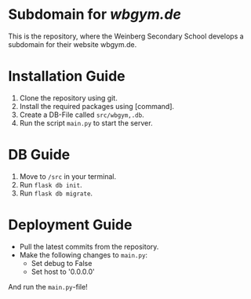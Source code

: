 # Subdomain for _wbgym.de_

This is the repository, where the Weinberg Secondary School develops a subdomain for their website wbgym.de.

# Installation Guide

1. Clone the repository using git.
2. Install the required packages using [command].
3. Create a DB-File called `src/wbgym,.db`.
4. Run the script `main.py` to start the server.

# DB Guide

1. Move to `/src` in your terminal.
2. Run `flask db init`.
3. Run `flask db migrate`.

# Deployment Guide

- Pull the latest commits from the repository.
- Make the following changes to `main.py`:
  - Set debug to False
  - Set host to '0.0.0.0'

And run the `main.py`-file!
